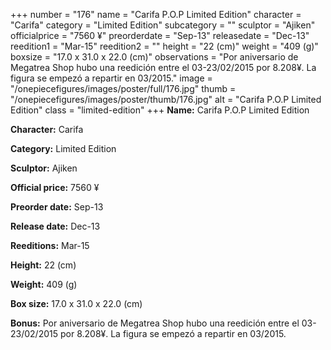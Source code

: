 +++
number = "176"
name = "Carifa P.O.P Limited Edition"
character = "Carifa"
category = "Limited Edition"
subcategory = ""
sculptor = "Ajiken"
officialprice = "7560 ¥"
preorderdate = "Sep-13"
releasedate = "Dec-13"
reedition1 = "Mar-15"
reedition2 = ""
height = "22 (cm)"
weight = "409 (g)"
boxsize = "17.0 x 31.0 x 22.0 (cm)"
observations = "Por aniversario de Megatrea Shop hubo una reedición entre el 03-23/02/2015 por 8.208¥. La figura se empezó a repartir en 03/2015."
image = "/onepiecefigures/images/poster/full/176.jpg"
thumb = "/onepiecefigures/images/poster/thumb/176.jpg"
alt = "Carifa P.O.P Limited Edition"
class = "limited-edition"
+++
**Name:** Carifa P.O.P Limited Edition

**Character:** Carifa

**Category:** Limited Edition 

**Sculptor:** Ajiken

**Official price:** 7560 ¥

**Preorder date:** Sep-13

**Release date:** Dec-13

**Reeditions:** Mar-15

**Height:** 22 (cm)

**Weight:** 409 (g)

**Box size:** 17.0 x 31.0 x 22.0 (cm)

**Bonus:** Por aniversario de Megatrea Shop hubo una reedición entre el 03-23/02/2015 por 8.208¥. La figura se empezó a repartir en 03/2015.